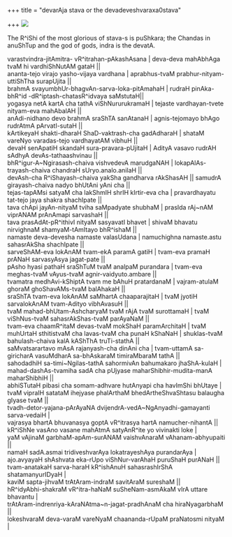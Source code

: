 +++
title = "devarAja stava or the devadeveshvaraxa0stava"

+++
[![](https://i0.wp.com/bp1.blogger.com/_ZhvcTTaaD_4/RbW6dy6_e0I/AAAAAAAAABg/idxmMbwdBTk/s320/indra.jpg)](http://bp1.blogger.com/_ZhvcTTaaD_4/RbW6dy6_e0I/AAAAAAAAABg/idxmMbwdBTk/s1600-h/indra.jpg)

The R^iShi of the most glorious of stava-s is puShkara; the Chandas in
anuShTup and the god of gods, indra is the devatA.

varastvindra-jitAmitra- vR^itrahan-pAkashAsana | deva-deva mahAbhAga
tvaM hi vardhiShNutAM gataH ||  
ananta-tejo virajo yasho-vijaya vardhana | aprabhus-tvaM
prabhur-nityam-uttiShTha surapUjita ||  
brahmA svayumbhUr-bhagvAn-sarva-loka-pitAmahaH | rudraH pinAka-bhR^id
-dR^iptash-chatasR^idvaya saMstutaH||  
yogasya netA kartA cha tathA viShNururukramaH | tejaste vardhayan-tvete
nityam-eva mahAbalAH ||  
anAdi-nidhano devo brahmA sraShTA sanAtanaH | agnis-tejomayo bhAgo
rudrAtmA pArvatI-sutaH ||  
kArtikeyaH shakti-dharaH ShaD-vaktrash-cha gadAdharaH | shataM vareNyo
varadas-tejo vardhayatAM vibhuH ||  
devaH senApatiH skandaH sura-pravara-pUjitaH | AdityA vasavo rudrAH
sAdhyA devAs-tathaashvinau ||  
bhR^igur-A\~Ngirasash-chaiva vishvedevA marudgaNAH |
lokapAlAs-trayash-chaiva chandraH sUryo.analo.anilaH ||  
devAsh-cha R^iShayash-chaiva yakSha gandharva rAkShasAH || samudrA
girayash-chaiva nadyo bhUtAni yAni cha ||  
tejas-tapAMsi satyaM cha lakShmIH shrIH kIrtir-eva cha | pravardhayatu
tat-tejo jaya shakra shachIpate ||  
tava chApi jayAn-nityaM tviha saMpadyate shubhaM | prasIda rAj\~nAM
viprANAM prAnAmapi sarvashaH ||  
tava prasAdAt-pR^ithivI nityaM sasyavatI bhavet | shivaM bhavatu
nirvighnaM shamyaM-tAmItayo bhR^ishaM ||  
namaste deva-devesha namaste valasUdana | namuchighna namaste.astu
sahasrAkSha shachIpate ||  
sarveShAM-eva lokAnAM tvam-ekA paramA gatiH | tvam-eva pramaH prANaH
sarvasyAsya jagat-pate ||  
pAsho hyasi pathaH sraShTuM tvaM analpaM purandara | tvam-eva
meghas-tvaM vAyus-tvaM agnir-vaidyuto.ambare ||  
tvamatra medhAvi-kShiptA tvam me bAhuH pratardanaM | vajram-atulaM
ghoraM ghoShavAMs-tvaM balAhakaH ||  
sraShTA tvam-eva lokAnAM saMhartA chaaparajitaH | tvaM jyotiH
sarvalokAnAM tvam-Adityo vibhAvasuH ||  
tvaM mahad-bhUtam-AshcharyaM tvaM rAjA tvaM surottamaH | tvaM
viShNus-tvaM sahasrAkShas-tvaM parAyaNaM ||  
tvam-eva chaamR^itaM devas-tvaM mokShaH paramArchitaH | tvaM muhUrtaH
sthitistvaM cha lavas-tvaM cha punaH kShaNaH | shuklas-tvaM
bahulash-chaiva kalA kAShThA truTi-stathA ||  
saMvatsarartavo mAsA rajanyash-cha dinAni cha | tvam-uttamA sa-giricharA
vasuMdharA sa-bhAskaraM timiraMbaraM tathA ||  
sahodadhiH sa-timi\~Ngilas-tathA sahormivAn bahumakaro jhaShA-kulaH |  
mahad-dashAs-tvamiha sadA cha pUjyase maharShibhir-mudita-manA
maharShibhiH ||  
abhiSTutaH pibasi cha somam-adhvare hutAnyapi cha havImShi bhUtaye |  
tvaM vipraIH satataM ihejyase phalArthaM bhedArtheShvaShtasu balaugha
gIyase tvaM ||  
tvadh-detor-yajana-pArAyaNA dvijendrA-vedA\~NgAnyadhi-gamayanti
sarva-vedaiH |  
vajrasya bhartA bhuvanasya goptA vR^itrasya hartA namucher-nihantA ||  
kR^iShNe vasAno vasane mahAtmA satyAnR^ite yo vivinakti loke |  
yaM vAjinaM garbhaM-apAm-surANAM vaishvAnaraM vAhanam-abhyupaiti ||  
namaH sadA.asmai tridiveshvarAya lokatrayeshAya purandarAya |  
ajo.avyayaH shAshvata eka-rUpo viShNur-varAhaH puruShaH purANaH ||  
tvam-anatakaH sarva-haraH kR^ishAnuH sahasrashIrShA shatamanyurIDyaH |  
kaviM sapta-jihvaM trAtAram-indraM savitAraM sureshaM ||  
hR^idyAbhi-shakraM vR^itra-haNaM suSheNam-asmAkaM vIrA uttare bhavantu
|  
trAtAram-indrenriya-kAraNAtma\~n-jagat-pradhAnaM cha hiraNyagarbhaM ||  
lokeshvaraM deva-varaM vareNyaM chaananda-rUpaM praNatosmi nityaM |
